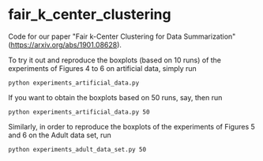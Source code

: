 # fair_k_center_clustering

Code for our paper "Fair k-Center Clustering for Data Summarization" (https://arxiv.org/abs/1901.08628).

To try it out and reproduce the boxplots (based on 10 runs) of the experiments of Figures 4 to 6 on artificial data, simply run

```
python experiments_artificial_data.py 
```

If you want to obtain the boxplots based on 50 runs, say, then run

```
python experiments_artificial_data.py 50
```

Similarly, in order to reproduce the boxplots of the experiments of Figures 5 and 6 on the Adult data set, run

```
python experiments_adult_data_set.py 50
```
